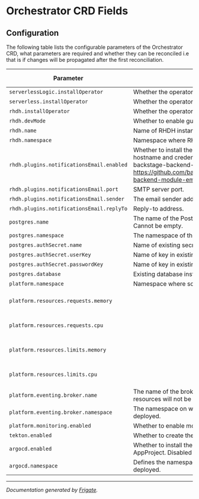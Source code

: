 Orchestrator CRD Fields
===========

## Configuration

The following table lists the configurable parameters of the Orchestrator CRD, what parameters are required and
whether they can be reconciled i.e that is if changes will be propagated after the first reconciliation.

| Parameter                                 | Description                                                                                                                                                                                                                                                                                                   | Required                | Defaults | Reconcile Change |
|-------------------------------------------|---------------------------------------------------------------------------------------------------------------------------------------------------------------------------------------------------------------------------------------------------------------------------------------------------------------|-------------------------|----------|------------------|
| `serverlessLogic.installOperator`         | Whether the operator should be deployed by the orchestrator operator.                                                                                                                                                                                                                                         | No                      | `true`   | Yes              |
| `serverless.installOperator`              | Whether the operator should be deployed by the orchestrator operator.                                                                                                                                                                                                                                         | No                      | `true`   | Yes              |
| `rhdh.installOperator`                    | Whether the operator should be deployed by the orchestrator operator.                                                                                                                                                                                                                                         | No                      | `true`   | Yes              |
| `rhdh.devMode`                            | Whether to enable guest provider.                                                                                                                                                                                                                                                                             | No                      | `true`   | No               |
| `rhdh.name`                               | Name of RHDH instance.                                                                                                                                                                                                                                                                                        | Yes                     |          | No               |
| `rhdh.namespace`                          | Namespace where RHDH is/will be deployed.                                                                                                                                                                                                                                                                     | Yes                     |          | No               |
| `rhdh.plugins.notificationsEmail.enabled` | Whether to install the notifications email plugin. requires setting of hostname and credentials in backstage secret to enable. See value backstage-backend-auth-secret. See plugin configuration at https://github.com/backstage/backstage/blob/master/plugins/notifications-backend-module-email/config.d.ts | No                      | `false`  | No               |
| `rhdh.plugins.notificationsEmail.port`    | SMTP server port.                                                                                                                                                                                                                                                                                             | No                      | `587`    | No               |
| `rhdh.plugins.notificationsEmail.sender`  | The email sender address.                                                                                                                                                                                                                                                                                     | No                      | `""`     | No               |
| `rhdh.plugins.notificationsEmail.replyTo` | Reply-to address.                                                                                                                                                                                                                                                                                             | No                      | `""`     | No               |
| `postgres.name`                           | The name of the Postgres DB service to be used by platform services. Cannot be empty.                                                                                                                                                                                                                         | Yes`                    |          | No               |
| `postgres.namespace`                      | The namespace of the Postgres DB service to be used by platform services.                                                                                                                                                                                                                                     | Yes                     |          | No               |
| `postgres.authSecret.name`                | Name of existing secret to use for PostgreSQL credentials.                                                                                                                                                                                                                                                    | Yes`                    |          | No               |
| `postgres.authSecret.userKey`             | Name of key in existing secret to use for PostgreSQL credentials.                                                                                                                                                                                                                                             | Yes                     |          | No               |
| `postgres.authSecret.passwordKey`         | Name of key in existing secret to use for PostgreSQL credentials.                                                                                                                                                                                                                                             | Yes                     |          | No               |
| `postgres.database`                       | Existing database instance used by data index and job service.                                                                                                                                                                                                                                                | Yes                     |          | No               |
| `platform.namespace`                      | Namespace where sonataflow's workflows run.                                                                                                                                                                                                                                                                   | Yes                     |          | No               |
| `platform.resources.requests.memory`      |                                                                                                                                                                                                                                                                                                               | No Defaults to `"64Mi"` | `"64Mi"` | No               |
| `platform.resources.requests.cpu`         |                                                                                                                                                                                                                                                                                                               | No Defaults to `"250m"` | `"250m"` | No               |
| `platform.resources.limits.memory`        |                                                                                                                                                                                                                                                                                                               | No Defaults to `"1Gi"`  | `"1Gi"`  | No               |
| `platform.resources.limits.cpu`           |                                                                                                                                                                                                                                                                                                               | No Defaults to `"500m"` | `"500m"` | No               |
| `platform.eventing.broker.name`           | The name of the broker to be used for Knative eventing. If empty, Knative resources will not be created for sonataflow components communication.                                                                                                                                                              | No                      |          | No               |
| `platform.eventing.broker.namespace`      | The namespace on which the broker to used for Knative eventing is deployed.                                                                                                                                                                                                                                   | No                      |          | No               |
| `platform.monitoring.enabled`             | Whether to enable monitoring. Disabled by default.                                                                                                                                                                                                                                                            | No                      |          | No               |
| `tekton.enabled`                          | Whether to create the Tekton pipeline resources. Disabled by default.                                                                                                                                                                                                                                         | No                      | `false`  | Yes              |
| `argocd.enabled`                          | Whether to install the ArgoCD plugin and create the orchestrator AppProject. Disabled by default.                                                                                                                                                                                                             | No                      | `false`  | Yes              |
| `argocd.namespace`                        | Defines the namespace where the orchestrator's instance of ArgoCD is deployed.                                                                                                                                                                                                                                | No                      |          | No               |

---
_Documentation generated by [Frigate](https://frigate.readthedocs.io)._

